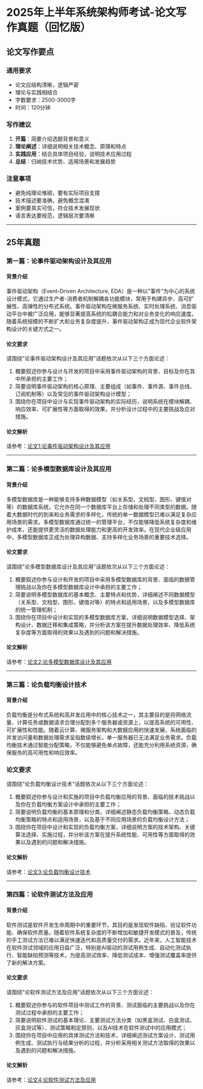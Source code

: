 # 2025年上半年系统架构师考试-论文写作真题（回忆版）


## 论文写作要点

### 通用要求
- 论文应结构清晰，逻辑严密
- 理论与实践相结合
- 字数要求：2500-3000字
- 时间：120分钟

### 写作建议
1. **开篇**：简要介绍选题背景和意义
2. **理论阐述**：详细说明相关技术概念、原理和特点
3. **实践应用**：结合具体项目经验，说明技术应用过程
4. **总结**：归纳技术优势、适用场景和发展趋势

### 注意事项
- 避免纯理论堆砌，要有实际项目支撑
- 技术描述要准确，避免概念混淆
- 案例要真实可信，符合技术发展现状
- 语言表达要规范，逻辑层次要清晰

---
## 25年真题
### 第一篇：论事件驱动架构设计及其应用

#### 背景介绍
事件驱动架构（Event-Driven Architecture, EDA）是一种以"事件"为中心的系统设计模式，它通过生产者-消费者机制解耦各功能模块，常用于构建异步、高可扩展性、高弹性的分布式系统。事件驱动架构在微服务系统、实时处理系统、消息驱动平台中被广泛应用，能够显著提高系统的松耦合能力和对业务变化的响应速度。随着系统规模的不断扩大和业务复杂度提升，事件驱动架构正成为现代企业软件架构设计的关键方式之一。

#### 论文要求
请围绕"论事件驱动架构设计及其应用"话题依次从以下三个方面论述：
1. 概要叙述你参与设计与开发的项目中采用事件驱动架构的背景、目标及你在其中所承担的主要工作；
2. 简要说明事件驱动架构的核心原理、主要组成（如事件、事件源、事件总线、订阅机制等）以及常见的事件驱动架构设计模型；
3. 围绕你在项目中设计与实现事件驱动架构的实际经历，说明系统在模块解耦、响应效率、可扩展性等方面取得的效果，并分析设计过程中的主要挑战及应对措施。

#### 论文解析

请参考：[论文1:论事件驱动架构设计及其应用](./论文详解/论文1:论事件驱动架构设计及其应用.md)

---

### 第二篇：论多模型数据库设计及其应用

#### 背景介绍
多模型数据库是一种能够支持多种数据模型（如关系型、文档型、图形、键值对等）的数据库系统，它允许在同一个数据库平台上存储和处理不同类型的数据。随着大数据时代的到来和业务需求的多样化，传统的单一数据模型已难以满足复杂应用场景的需求。多模型数据库通过统一的管理平台，不仅能够降低系统复杂度和维护成本，还能提供更灵活的数据处理能力和更高的开发效率。在现代企业级应用中，多模型数据库正成为处理异构数据、支持多样化业务场景的重要技术选择。

#### 论文要求
请围绕"论多模型数据库设计及其应用"话题依次从以下三个方面论述：
1. 概要叙述你参与设计和开发的项目中采用多模型数据库的背景、面临的数据管理挑战以及你在多模型数据库设计中承担的主要工作；
2. 简要说明多模型数据库的基本概念、主要特点和优势，详细阐述不同数据模型（关系型、文档型、图形、键值对等）的特点和适用场景，以及多模型数据库的统一管理机制；
3. 围绕你在项目中设计和实现的多模型数据库方案，详细说明数据模型选择、架构设计、数据迁移和集成策略，并分析该方案在提升数据处理效率、降低系统复杂度等方面取得的效果以及遇到的问题和解决措施。

#### 论文解析

请参考：[论文2:论多模型数据库设计及其应用](./论文详解/论文2:论多模型数据库设计及其应用.md)

---

### 第三篇：论负载均衡设计技术

#### 背景介绍
负载均衡是分布式系统和高并发应用中的核心技术之一，其主要目的是将网络流量、计算任务或数据请求合理分配到多个服务器或资源上，以提高系统的可用性、可扩展性和性能。随着云计算、微服务架构和大数据应用的快速发展，系统面临的并发访问量和数据处理需求呈指数级增长，单一服务器已无法满足业务需求。负载均衡技术通过智能分配策略，不仅能够避免单点故障，还能充分利用系统资源，确保服务的高可用性和响应效率。

### 论文要求
请围绕"论负载均衡设计技术"话题依次从以下三个方面论述：
1. 概要叙述你参与设计和实施的项目中负载均衡应用的背景、面临的技术挑战以及你在负载均衡方案设计中承担的主要工作；
2. 简要说明负载均衡的基本原理和分类，详细阐述静态负载均衡策略、动态负载均衡策略的特点和适用场景，以及基于不同应用场景的负载均衡设计方法；
3. 围绕你在项目中设计和实现的负载均衡方案，详细说明方案的技术架构、关键算法选择、实施过程，并分析该方案在提升系统性能、可用性等方面取得的效果以及遇到的问题和解决措施。

#### 论文解析

请参考：[论文3:论负载均衡设计技术](./论文详解/论文3:论负载均衡设计技术.md)

---

### 第四篇：论软件测试方法及应用

#### 背景介绍
软件测试是软件开发生命周期中的重要环节，其目的是发现软件缺陷、验证软件功能、确保软件质量。随着软件系统复杂度的不断增加和敏捷开发模式的普及，传统的手工测试方法已难以满足快速迭代和高质量交付的需求。近年来，人工智能技术在软件测试领域的应用日益广泛，特别是AI驱动的测试用例生成、自动化测试执行、智能缺陷预测等技术，为提高测试效率、降低测试成本、增强测试覆盖率提供了新的解决方案。

#### 论文要求
请围绕"论软件测试方法及应用"话题依次从以下三个方面论述：
1. 概要叙述你参与的软件项目中测试工作的背景、测试面临的主要挑战以及你在测试过程中承担的主要工作；
2. 简要说明软件测试的基本理论、主要测试方法分类（如黑盒测试、白盒测试、灰盒测试等）、测试策略制定原则，以及AI技术在软件测试中的应用模式；
3. 围绕你在项目中应用的具体测试方法和技术，详细阐述测试方案设计、测试用例生成、测试执行与结果分析的过程，并分析采用相关测试方法取得的效果以及遇到的问题和解决措施。

#### 论文解析

请参考：[论文4:论软件测试方法及应用](./论文详解/论文4:论软件测试方法及应用.md)
